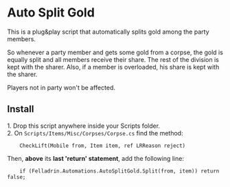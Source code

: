 # Auto Split Gold

This is a plug&play script that automatically splits gold among the party members.

So whenever a party member and gets some gold from a corpse, the gold is equally split and all members receive their share. The rest of the division is kept with the sharer. Also, if a member is overloaded, his share is kept with the sharer.

Players not in party won't be affected.

## Install

1\. Drop this script anywhere inside your Scripts folder.  
2\. On `Scripts/Items/Misc/Corpses/Corpse.cs` find the method:

        CheckLift(Mobile from, Item item, ref LRReason reject)

   Then, **above** its **last 'return' statement**, add the following line:

        if (Felladrin.Automations.AutoSplitGold.Split(from, item)) return false;

